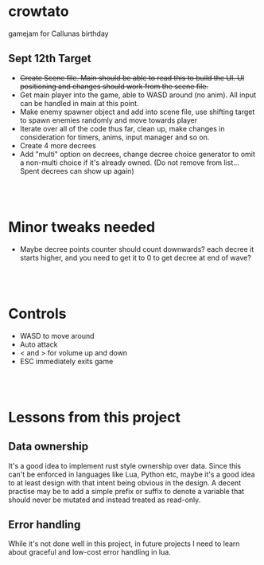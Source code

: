 # crowtato
gamejam for Callunas birthday


## Sept 12th Target
- ~~Create Scene file. Main should be able to read this to build the UI. UI positioning and changes should work from the scene file.~~
- Get main player into the game, able to WASD around (no anim). All input can be handled in main at this point.
- Make enemy spawner object and add into scene file, use shifting target to spawn enemies randomly and move towards player
- Iterate over all of the code thus far, clean up, make changes in consideration for timers, anims, input manager and so on.
- Create 4 more decrees
- Add "multi" option on decrees, change decree choice generator to omit a non-multi choice if it's already owned. (Do not remove from list... Spent decrees can show up again)

<br><br>

# Minor tweaks needed
- Maybe decree points counter should count downwards? each decree it starts higher, and you need to get it to 0 to get decree at end of wave?

<br><br>

# Controls
- WASD to move around
- Auto attack
- < and > for volume up and down
- ESC immediately exits game

<br><br>

# Lessons from this project

## Data ownership
It's a good idea to implement rust style ownership over data. Since this can't be enforced in languages like Lua, Python etc, maybe it's a good idea to at least design with that intent being obvious in the design. A decent practise may be to add a simple prefix or suffix to denote a variable that should never be mutated and instead treated as read-only.
<br>

## Error handling
While it's not done well in this project, in future projects I need to learn about graceful and low-cost error handling in lua. 
